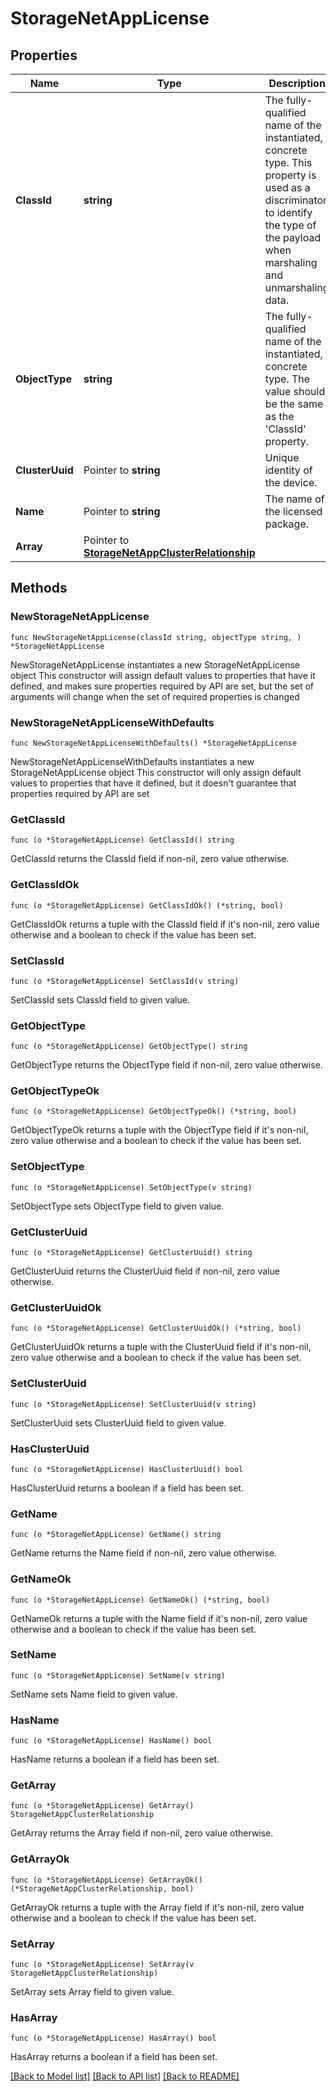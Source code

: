 # StorageNetAppLicense

## Properties

Name | Type | Description | Notes
------------ | ------------- | ------------- | -------------
**ClassId** | **string** | The fully-qualified name of the instantiated, concrete type. This property is used as a discriminator to identify the type of the payload when marshaling and unmarshaling data. | [default to "storage.NetAppLicense"]
**ObjectType** | **string** | The fully-qualified name of the instantiated, concrete type. The value should be the same as the &#39;ClassId&#39; property. | [default to "storage.NetAppLicense"]
**ClusterUuid** | Pointer to **string** | Unique identity of the device. | [optional] [readonly] 
**Name** | Pointer to **string** | The name of the licensed package. | [optional] [readonly] 
**Array** | Pointer to [**StorageNetAppClusterRelationship**](storage.NetAppCluster.Relationship.md) |  | [optional] 

## Methods

### NewStorageNetAppLicense

`func NewStorageNetAppLicense(classId string, objectType string, ) *StorageNetAppLicense`

NewStorageNetAppLicense instantiates a new StorageNetAppLicense object
This constructor will assign default values to properties that have it defined,
and makes sure properties required by API are set, but the set of arguments
will change when the set of required properties is changed

### NewStorageNetAppLicenseWithDefaults

`func NewStorageNetAppLicenseWithDefaults() *StorageNetAppLicense`

NewStorageNetAppLicenseWithDefaults instantiates a new StorageNetAppLicense object
This constructor will only assign default values to properties that have it defined,
but it doesn't guarantee that properties required by API are set

### GetClassId

`func (o *StorageNetAppLicense) GetClassId() string`

GetClassId returns the ClassId field if non-nil, zero value otherwise.

### GetClassIdOk

`func (o *StorageNetAppLicense) GetClassIdOk() (*string, bool)`

GetClassIdOk returns a tuple with the ClassId field if it's non-nil, zero value otherwise
and a boolean to check if the value has been set.

### SetClassId

`func (o *StorageNetAppLicense) SetClassId(v string)`

SetClassId sets ClassId field to given value.


### GetObjectType

`func (o *StorageNetAppLicense) GetObjectType() string`

GetObjectType returns the ObjectType field if non-nil, zero value otherwise.

### GetObjectTypeOk

`func (o *StorageNetAppLicense) GetObjectTypeOk() (*string, bool)`

GetObjectTypeOk returns a tuple with the ObjectType field if it's non-nil, zero value otherwise
and a boolean to check if the value has been set.

### SetObjectType

`func (o *StorageNetAppLicense) SetObjectType(v string)`

SetObjectType sets ObjectType field to given value.


### GetClusterUuid

`func (o *StorageNetAppLicense) GetClusterUuid() string`

GetClusterUuid returns the ClusterUuid field if non-nil, zero value otherwise.

### GetClusterUuidOk

`func (o *StorageNetAppLicense) GetClusterUuidOk() (*string, bool)`

GetClusterUuidOk returns a tuple with the ClusterUuid field if it's non-nil, zero value otherwise
and a boolean to check if the value has been set.

### SetClusterUuid

`func (o *StorageNetAppLicense) SetClusterUuid(v string)`

SetClusterUuid sets ClusterUuid field to given value.

### HasClusterUuid

`func (o *StorageNetAppLicense) HasClusterUuid() bool`

HasClusterUuid returns a boolean if a field has been set.

### GetName

`func (o *StorageNetAppLicense) GetName() string`

GetName returns the Name field if non-nil, zero value otherwise.

### GetNameOk

`func (o *StorageNetAppLicense) GetNameOk() (*string, bool)`

GetNameOk returns a tuple with the Name field if it's non-nil, zero value otherwise
and a boolean to check if the value has been set.

### SetName

`func (o *StorageNetAppLicense) SetName(v string)`

SetName sets Name field to given value.

### HasName

`func (o *StorageNetAppLicense) HasName() bool`

HasName returns a boolean if a field has been set.

### GetArray

`func (o *StorageNetAppLicense) GetArray() StorageNetAppClusterRelationship`

GetArray returns the Array field if non-nil, zero value otherwise.

### GetArrayOk

`func (o *StorageNetAppLicense) GetArrayOk() (*StorageNetAppClusterRelationship, bool)`

GetArrayOk returns a tuple with the Array field if it's non-nil, zero value otherwise
and a boolean to check if the value has been set.

### SetArray

`func (o *StorageNetAppLicense) SetArray(v StorageNetAppClusterRelationship)`

SetArray sets Array field to given value.

### HasArray

`func (o *StorageNetAppLicense) HasArray() bool`

HasArray returns a boolean if a field has been set.


[[Back to Model list]](../README.md#documentation-for-models) [[Back to API list]](../README.md#documentation-for-api-endpoints) [[Back to README]](../README.md)


